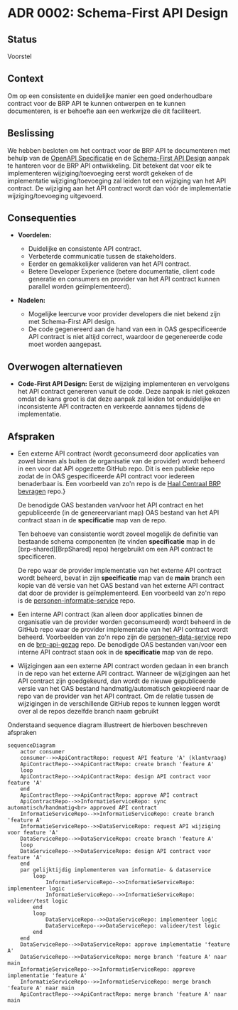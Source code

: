 # ADR 0002: Schema-First API Design

## Status
Voorstel

## Context
Om op een consistente en duidelijke manier een goed onderhoudbare contract voor de BRP API te kunnen ontwerpen en te kunnen documenteren, is er behoefte aan een werkwijze die dit faciliteert.

## Beslissing
We hebben besloten om het contract voor de BRP API te documenteren met behulp van de [OpenAPI Specificatie][OAS] en de [Schema-First API Design][SchemaFirst] aanpak te hanteren voor de BRP API ontwikkeling.
Dit betekent dat voor elk te implementeren wijziging/toevoeging eerst wordt gekeken of de implementatie wijziging/toevoeging zal leiden tot een wijziging van het API contract. De wijziging aan het API contract wordt dan vóór de implementatie wijziging/toevoeging uitgevoerd.

## Consequenties
- **Voordelen:**
    - Duidelijke en consistente API contract.
    - Verbeterde communicatie tussen de stakeholders.
    - Eerder en gemakkelijker valideren van het API contract.
    - Betere Developer Experience (betere documentatie, client code generatie en consumers en provider van het API contract kunnen parallel worden geïmplementeerd).

- **Nadelen:**
    - Mogelijke leercurve voor provider developers die niet bekend zijn met Schema-First API design.
    - De code gegenereerd aan de hand van een in OAS gespecificeerde API contract is niet altijd correct, waardoor de gegenereerde code moet worden aangepast.

## Overwogen alternatieven
- **Code-First API Design:** Eerst de wijziging implementeren en vervolgens het API contract genereren vanuit de code. Deze aanpak is niet gekozen omdat de kans groot is dat deze aanpak zal leiden tot onduidelijke en inconsistente API contracten en verkeerde aannames tijdens de implementatie.

## Afspraken

- Een externe API contract (wordt geconsumeerd door applicaties van zowel binnen als buiten de organisatie van de provider) wordt beheerd in een voor dat API opgezette GitHub repo. Dit is een publieke repo zodat de in OAS gespecificeerde API contract voor iedereen benaderbaar is. Een voorbeeld van zo'n repo is de [Haal Centraal BRP bevragen][ApiContractRepo] repo.}

  De benodigde OAS bestanden van/voor het API contract en het gepubliceerde (in de genereervariant map) OAS bestand van het API contract staan in de **specificatie** map van de repo.

  Ten behoeve van consistentie wordt zoveel mogelijk de definitie van bestaande schema componenten (te vinden **specificatie** map in de [brp-shared][BrpShared] repo) hergebruikt om een API contract te specificeren. 

  De repo waar de provider implementatie van het externe API contract wordt beheerd, bevat in zijn **specificatie** map van de **main** branch een kopie van dé versie van het OAS bestand van het externe API contract dat door de provider is geïmplementeerd. Een voorbeeld van zo'n repo is de [personen-informatie-service][InformatieServiceRepo] repo.
- Een interne API contract (kan alleen door applicaties binnen de organisatie van de provider worden geconsumeerd) wordt beheerd in de GitHub repo waar de provider implementatie van het API contract wordt beheerd. Voorbeelden van zo'n repo zijn de [personen-data-service][DataServiceRepo] repo en de [brp-api-gezag][GezagService] repo. De benodigde OAS bestanden van/voor een interne API contract staan ook in de **specificatie** map van de repo.
- Wijzigingen aan een externe API contract worden gedaan in een branch in de repo van het externe API contract. Wanneer de wijzigingen aan het API contract zijn goedgekeurd, dan wordt de nieuwe gepubliceerde versie van het OAS bestand handmatig/automatisch gekopieerd naar de repo van de provider van het API contract. Om de relatie tussen de wijzigingen in de verschillende GitHub repos te kunnen leggen wordt over al de repos dezelfde branch naam gebruikt

Onderstaand sequence diagram illustreert de hierboven beschreven afspraken
```mermaid
sequenceDiagram
    actor consumer
    consumer-->>ApiContractRepo: request API feature 'A' (klantvraag)
    ApiContractRepo-->>ApiContractRepo: create branch 'feature A'
    loop
    ApiContractRepo-->>ApiContractRepo: design API contract voor feature 'A'
    end
    ApiContractRepo-->>ApiContractRepo: approve API contract
    ApiContractRepo-->>InformatieServiceRepo: sync automatisch/handmatig<br> approved API contract
    InformatieServiceRepo-->>InformatieServiceRepo: create branch 'feature A'
    InformatieServiceRepo-->>DataServiceRepo: request API wijziging voor feature 'A'
    DataServiceRepo-->>DataServiceRepo: create branch 'feature A'
    loop
    DataServiceRepo-->>DataServiceRepo: design API contract voor feature 'A'
    end
    par gelijktijdig implementeren van informatie- & dataservice
        loop 
            InformatieServiceRepo-->>InformatieServiceRepo: implementeer logic
            InformatieServiceRepo-->>InformatieServiceRepo: valideer/test logic
        end
        loop 
            DataServiceRepo-->>DataServiceRepo: implementeer logic
            DataServiceRepo-->>DataServiceRepo: valideer/test logic
        end
    end
    DataServiceRepo-->>DataServiceRepo: approve implementatie 'feature A'
    DataServiceRepo-->>DataServiceRepo: merge branch 'feature A' naar main
    InformatieServiceRepo-->>InformatieServiceRepo: approve implementatie 'feature A'
    InformatieServiceRepo-->>InformatieServiceRepo: merge branch 'feature A' naar main
    ApiContractRepo-->>ApiContractRepo: merge branch 'feature A' naar main
```

[OAS]: https://spec.openapis.org/oas/latest.html
[SchemaFirst]: https://dzone.com/articles/schema-first-api-design
[ApiContractRepo]: https://github.com/BRP-API/Haal-Centraal-BRP-bevragen
[BrpSharedRepo]: https://github.com/BRP-API/brp-shared
[InformatieServiceRepo]: https://github.com/BRP-API/personen-informatie-service
[DataServiceRepo]: https://github.com/BRP-API/personen-data-service
[GezagService]: https://github.com/BRP-API/brp-api-gezag
